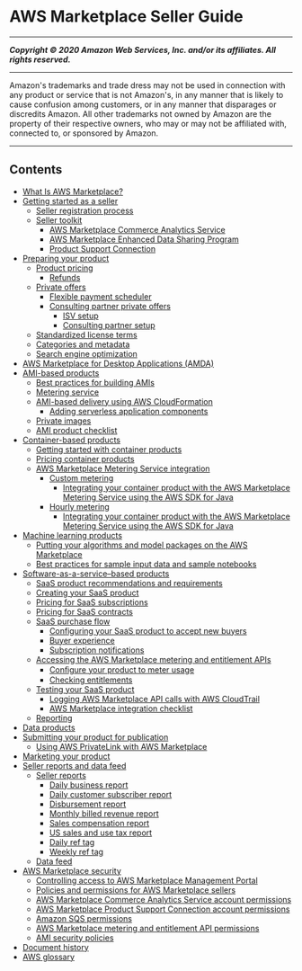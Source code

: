 # AWS Marketplace Seller Guide

-----
*****Copyright &copy; 2020 Amazon Web Services, Inc. and/or its affiliates. All rights reserved.*****

-----
Amazon's trademarks and trade dress may not be used in 
     connection with any product or service that is not Amazon's, 
     in any manner that is likely to cause confusion among customers, 
     or in any manner that disparages or discredits Amazon. All other 
     trademarks not owned by Amazon are the property of their respective
     owners, who may or may not be affiliated with, connected to, or 
     sponsored by Amazon.

-----
## Contents
+ [What Is AWS Marketplace?](what-is-marketplace.md)
+ [Getting started as a seller](user-guide-for-sellers.md)
   + [Seller registration process](seller-registration-process.md)
   + [Seller toolkit](additional-seller-tools.md)
      + [AWS Marketplace Commerce Analytics Service](commerce-analytics-service.md)
      + [AWS Marketplace Enhanced Data Sharing Program](enhanced-data-sharing-program.md)
      + [Product Support Connection](product-support-connection.md)
+ [Preparing your product](product-preparation.md)
   + [Product pricing](pricing.md)
      + [Refunds](refunds.md)
   + [Private offers](private-offers-overview.md)
      + [Flexible payment scheduler](flexible-payment-scheduler.md)
      + [Consulting partner private offers](consulting-partner-offers.md)
         + [ISV setup](consulting-partner-isv-info.md)
         + [Consulting partner setup](consulting-partner-info.md)
   + [Standardized license terms](standardized-license-terms.md)
   + [Categories and metadata](categories-and-metadata.md)
   + [Search engine optimization](search-engine-optimization.md)
+ [AWS Marketplace for Desktop Applications (AMDA)](amda.md)
+ [AMI-based products](ami-products.md)
   + [Best practices for building AMIs](best-practices-for-building-your-amis.md)
   + [Metering service](metering-service.md)
   + [AMI-based delivery using AWS CloudFormation](cloudformation.md)
      + [Adding serverless application components](cloudformation-serverless-application.md)
   + [Private images](private-images.md)
   + [AMI product checklist](aws-marketplace-listing-checklist.md)
+ [Container-based products](container-based-products.md)
   + [Getting started with container products](container-product-getting-started.md)
   + [Pricing container products](pricing-container-products.md)
   + [AWS Marketplace Metering Service integration](entitlement-and-metering-for-paid-products.md)
      + [Custom metering](container-metering-meterusage.md)
         + [Integrating your container product with the AWS Marketplace Metering Service using the AWS SDK for Java](java-integration-example-meterusage.md)
      + [Hourly metering](container-metering-registerusage.md)
         + [Integrating your container product with the AWS Marketplace Metering Service using the AWS SDK for Java](java-integration-example-registerusage.md)
+ [Machine learning products](machine-learning-products.md)
   + [Putting your algorithms and model packages on the AWS Marketplace](listing-algorithms-and-model-packages-in-aws-marketplace-for-machine-learning.md)
   + [Best practices for sample input data and sample notebooks](best-practices-sample-ml.md)
+ [Software-as-a-service–based products](software-as-a-service-based-products-saas.md)
   + [SaaS product recommendations and requirements](saas-guidelines.md)
   + [Creating your SaaS product](listing-your-saas-product.md)
   + [Pricing for SaaS subscriptions](saas-subscriptions.md)
   + [Pricing for SaaS contracts](saas-contracts.md)
   + [SaaS purchase flow](saas-purchase-flow.md)
      + [Configuring your SaaS product to accept new buyers](configuring-your-saas-application-to-accept-new-customers.md)
      + [Buyer experience](customer-experience.md)
      + [Subscription notifications](subscription-notification.md)
   + [Accessing the AWS Marketplace metering and entitlement APIs](accessing-the-aws-marketplace-metering-and-entitlement-apis.md)
      + [Conﬁgure your product to meter usage](configure-application-for-meter-usage.md)
      + [Checking entitlements](checking-entitlements.md)
   + [Testing your SaaS product](testing-your-saas-product.md)
      + [Logging AWS Marketplace API calls with AWS CloudTrail](logging-aws-marketplace-api-calls-with-aws-cloudtrail.md)
      + [AWS Marketplace integration checklist](aws-marketplace-integration-checklist.md)
   + [Reporting](saas-reporting.md)
+ [Data products](data-products.md)
+ [Submitting your product for publication](product-submission.md)
   + [Using AWS PrivateLink with AWS Marketplace](privatelink.md)
+ [Marketing your product](product-marketing.md)
+ [Seller reports and data feed](reports-and-data-feed.md)
   + [Seller reports](Reporting.md)
      + [Daily business report](DailyBuisnessReport.md)
      + [Daily customer subscriber report](daily-customer-subscriber-report.md)
      + [Disbursement report](monthly-disbursement-report.md)
      + [Monthly billed revenue report](monthly-billed-revenue-report.md)
      + [Sales compensation report](sales-compensation-report.md)
      + [US sales and use tax report](u.s.-sales-and-use-tax-report.md)
      + [Daily ref tag](daily-ref-tag.md)
      + [Weekly ref tag](weekly-ref-tag-1.md)
   + [Data feed](data-feed.md)
+ [AWS Marketplace security](security.md)
   + [Controlling access to AWS Marketplace Management Portal](marketplace-management-portal-user-access.md)
   + [Policies and permissions for AWS Marketplace sellers](detailed-management-portal-permissions.md)
   + [AWS Marketplace Commerce Analytics Service account permissions](set-aws-iam-cas-permissions.md)
   + [AWS Marketplace Product Support Connection account permissions](set-aws-iam-psc-permissions.md)
   + [Amazon SQS permissions](set-aws-iam-sqs-permissions.md)
   + [AWS Marketplace metering and entitlement API permissions](iam-user-policy-for-aws-marketplace-actions.md)
   + [AMI security policies](product-and-ami-policies.md)
+ [Document history](document-history.md)
+ [AWS glossary](glossary.md)